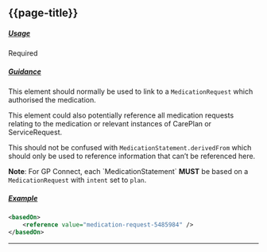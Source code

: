 ## {{page-title}}

<h5><ins>Usage</ins></h5>

<span class="mro-circle required" title="Required"></span> Required


<h5><ins>Guidance</ins></h5>

This element should normally be used to link to a `MedicationRequest` which authorised the medication.

This element could also potentially reference all medication requests relating to the medication or relevant instances of CarePlan or ServiceRequest.

This should not be confused with `MedicationStatement.derivedFrom` which should only be used to reference information that can’t be referenced here.

<div class="nhsd-a-box nhsd-a-box--bg-light-blue nhsd-!t-margin-bottom-6 nhsd-t-body">
    <b>Note</b>: For GP Connect, each `MedicationStatement` <b>MUST</b> be based on a <code>MedicationRequest</code> with <code>intent</code> set to <code>plan</code>.
</div>

<h5><ins>Example</ins></h5>

```xml
<basedOn>
    <reference value="medication-request-5485984" />
</basedOn>
```

---